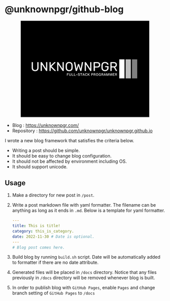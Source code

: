 # @unknownpgr/github-blog

<p align="center">
<img width="80%" src="./docs/logo.png"/>
</p>

- Blog : https://unknownpgr.com/
- Repository : https://github.com/unknownpgr/unknownpgr.github.io

I wrote a new blog framework that satisfies the criteria below.

- Writing a post should be simple.
- It should be easy to change blog configuration.
- It should not be affected by environment including OS.
- It should support unicode.

## Usage

1. Make a directory for new post in `/post`.

2. Write a post markdown file with yaml formatter. The filename can be anything as long as it ends in `.md`. Below is a template for yaml formatter.

   ```yaml
   ---
   title: This is title!
   category: this_is_category.
   date: 2022-11-30 # Date is optional.
   ---
   # Blog post comes here.
   ```

3. Build blog by running `build.sh` script. Date will be automatically added to formatter if there are no date attribute.

4. Generated files will be placed in `/docs` directory. Notice that any files previously in `/docs` directory will be removed whenever blog is built.

5. In order to publish blog with `GitHub Pages`, enable `Pages` and change branch setting of `GitHub Pages` to `/docs`
